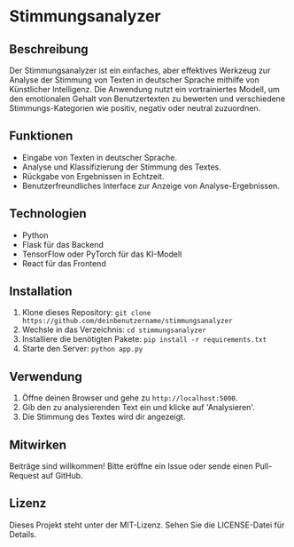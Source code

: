 # Stimmungsanalyzer

## Beschreibung
Der Stimmungsanalyzer ist ein einfaches, aber effektives Werkzeug zur Analyse der Stimmung von Texten in deutscher Sprache mithilfe von Künstlicher Intelligenz. Die Anwendung nutzt ein vortrainiertes Modell, um den emotionalen Gehalt von Benutzertexten zu bewerten und verschiedene Stimmungs-Kategorien wie positiv, negativ oder neutral zuzuordnen.

## Funktionen
- Eingabe von Texten in deutscher Sprache.
- Analyse und Klassifizierung der Stimmung des Textes.
- Rückgabe von Ergebnissen in Echtzeit.
- Benutzerfreundliches Interface zur Anzeige von Analyse-Ergebnissen.

## Technologien
- Python
- Flask für das Backend
- TensorFlow oder PyTorch für das KI-Modell
- React für das Frontend

## Installation
1. Klone dieses Repository: `git clone https://github.com/deinbenutzername/stimmungsanalyzer`
2. Wechsle in das Verzeichnis: `cd stimmungsanalyzer`
3. Installiere die benötigten Pakete: `pip install -r requirements.txt`
4. Starte den Server: `python app.py`

## Verwendung
1. Öffne deinen Browser und gehe zu `http://localhost:5000`.
2. Gib den zu analysierenden Text ein und klicke auf 'Analysieren'.
3. Die Stimmung des Textes wird dir angezeigt.

## Mitwirken
Beiträge sind willkommen! Bitte eröffne ein Issue oder sende einen Pull-Request auf GitHub.

## Lizenz
Dieses Projekt steht unter der MIT-Lizenz. Sehen Sie die LICENSE-Datei für Details.

